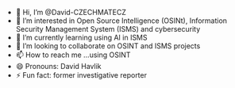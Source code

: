 - 👋 Hi, I’m @David-CZECHMATECZ
- 👀 I’m interested in Open Source Intelligence (OSINt), Information Security Management System (ISMS) and cybersecurity
- 🌱 I’m currently learning using AI in ISMS
- 💞️ I’m looking to collaborate on OSINT and ISMS projects
- 📫 How to reach me ...using OSINT
- 😄 Pronouns: David Havlik
- ⚡ Fun fact: former investigative reporter

<!---
David-CZECHMATECZ/David-CZECHMATECZ is a ✨ special ✨ repository because its `README.md` (this file) appears on your GitHub profile.
You can click the Preview link to take a look at your changes.
--->
